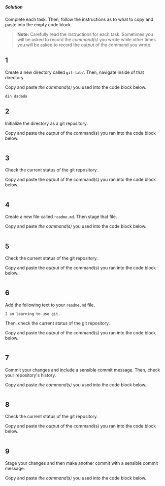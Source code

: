 ##### Solution

Complete each task. Then, follow the instructions as to what to copy and paste into the empty code block.

> **Note:** Carefully read the instructions for each task. Sometimes you will be asked to record the _command(s)_ you wrote while other times you will be asked to record the _output_ of the command you wrote.

## 1

Create a new directory called `git-lab/`. Then, navigate inside of that directory.

Copy and paste _the command(s)_ you used into the code block below.

```
din dadada
```

## 2

Initialize the directory as a git repository.

Copy and paste the _output_ of the command(s) you ran into the code block below.

```

```

## 3

Check the current status of the git repository.

Copy and paste the _output_ of the command(s) you ran into the code block below.

```

```

## 4

Create a new file called `readme.md`. Then stage that file.

Copy and paste _the command(s)_ you used into the code block below.

```

```

## 5

Check the current status of the git repository.

Copy and paste the _output_ of the command(s) you ran into the code block below.

```

```

## 6

Add the following text to your `readme.md` file.

```
I am learning to use git.
```

Then, check the current status of the git repository.

Copy and paste the _output_ of the command(s) you ran into the code block below.

```

```

## 7

Commit your changes and include a sensible commit message. Then, check your repository's history.

Copy and paste _the command(s)_ you used into the code block below.

```

```

## 8

Check the current status of the git repository.

Copy and paste the _output_ of the command(s) you ran into the code block below.

```

```

## 9

Stage your changes and then make another commit with a sensible commit message.

Copy and paste _the command(s)_ you used into the code block below.

```

```
